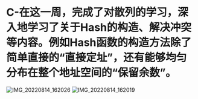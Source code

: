 # C-在这一周，完成了对散列的学习，深入地学习了关于Hash的构造、解决冲突等内容。例如Hash函数的构造方法除了简单直接的“直接定址”，还有能够均匀分布在整个地址空间的“保留余数”。
![IMG_20220814_162026](https://user-images.githubusercontent.com/111211905/184528664-0a0283b1-a7ac-4b16-81a6-d05533596251.jpg)
![IMG_20220814_162019](https://user-images.githubusercontent.com/111211905/184528670-bc5d3874-7a4e-4913-89ad-2e009d547c3b.jpg)
